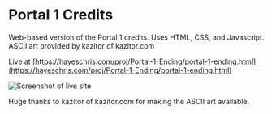 # Portal 1 Credits

Web-based version of the Portal 1 credits. Uses HTML, CSS, and Javascript.
ASCII art provided by kazitor of kazitor.com

Live at [https://hayeschris.com/proj/Portal-1-Ending/portal-1-ending.html](https://hayeschris.com/proj/Portal-1-Ending/portal-1-ending.html)

![Screenshot of live site](https://imgur.com/QmWDODP.jpg)

Huge thanks to kazitor of kazitor.com for making the ASCII art available.
